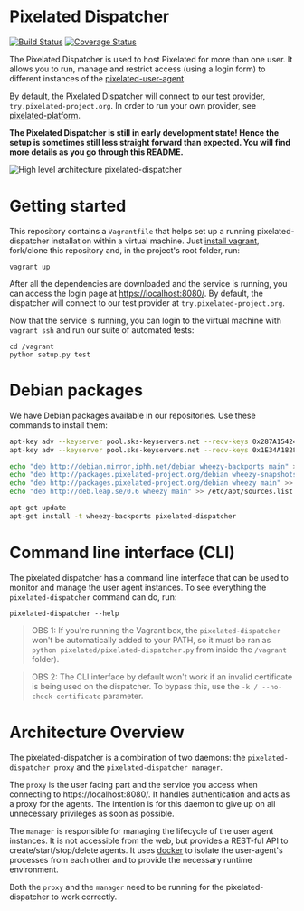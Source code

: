 Pixelated Dispatcher
====================

[![Build Status](https://travis-ci.org/pixelated-project/pixelated-dispatcher.svg?branch=master)](https://travis-ci.org/pixelated-project/pixelated-dispatcher)
[![Coverage Status](https://coveralls.io/repos/pixelated-project/pixelated-dispatcher/badge.svg?branch=master)](https://coveralls.io/r/pixelated-project/pixelated-dispatcher?branch=master)

The Pixelated Dispatcher is used to host Pixelated for more than one user. It allows you to run, manage and restrict access (using a login form) to different instances of the [pixelated-user-agent](https://github.com/pixelated-project/pixelated-user-agent).

By default, the Pixelated Dispatcher will connect to our test provider, `try.pixelated-project.org`. In order to run your own provider, see [pixelated-platform](https://github.com/pixelated-project/pixelated-platform).

**The Pixelated Dispatcher is still in early development state! Hence the setup is sometimes still less straight forward than expected. You will find more details as you go through this README.**

![High level architecture pixelated-dispatcher](https://pixelated-project.org/assets/images/pixelated-dispatcher.png)


# Getting started

This repository contains a `Vagrantfile` that helps set up a running pixelated-dispatcher installation within a virtual machine. Just [install vagrant](https://www.vagrantup.com/downloads.html), fork/clone this repository and, in the project's root folder, run:

    vagrant up

After all the dependencies are downloaded and the service is running, you can access the login page at [https://localhost:8080/](https://localhost:8080/). By default, the dispatcher will connect to our test provider at `try.pixelated-project.org`.

Now that the service is running, you can login to the virtual machine with `vagrant ssh` and run our suite of automated tests:

    cd /vagrant
    python setup.py test



# Debian packages

We have Debian packages available in our repositories. Use these commands to install them:

```bash
apt-key adv --keyserver pool.sks-keyservers.net --recv-keys 0x287A1542472DC0E3
apt-key adv --keyserver pool.sks-keyservers.net --recv-keys 0x1E34A1828E207901

echo "deb http://debian.mirror.iphh.net/debian wheezy-backports main" >> /etc/apt/sources.list.d/backports.list
echo "deb http://packages.pixelated-project.org/debian wheezy-snapshots main" >> /etc/apt/sources.list.d/pixelated.list
echo "deb http://packages.pixelated-project.org/debian wheezy main" >> /etc/apt/sources.list.d/pixelated.list
echo "deb http://deb.leap.se/0.6 wheezy main" >> /etc/apt/sources.list.d/leap.list

apt-get update
apt-get install -t wheezy-backports pixelated-dispatcher
```


# Command line interface (CLI)

The pixelated dispatcher has a command line interface that can be used to monitor and manage the user agent instances. To see everything the `pixelated-dispatcher` command can do, run:

    pixelated-dispatcher --help


> OBS 1: If you're running the Vagrant box, the `pixelated-dispatcher` won't be automatically added to your PATH, so it must be ran as `python pixelated/pixelated-dispatcher.py` from inside the `/vagrant` folder).

> OBS 2: The CLI interface by default won't work if an invalid certificate is being used on the dispatcher. To bypass this, use the `-k / --no-check-certificate` parameter.


# Architecture Overview

The pixelated-dispatcher is a combination of two daemons: the `pixelated-dispatcher proxy` and the `pixelated-dispatcher manager`.

The `proxy` is the user facing part and the service you access when connecting to https://localhost:8080/.
It handles authentication and acts as a proxy for the agents. The intention is for this daemon to give up on all unnecessary privileges as soon as possible.

The `manager` is responsible for managing the lifecycle of the user agent instances. It is not accessible from the web, but provides a REST-ful API to create/start/stop/delete agents. It uses [docker](https://github.com/dotcloud/docker) to isolate the user-agent's processes from each other and to provide the necessary runtime environment.

Both the `proxy` and the `manager` need to be running for the pixelated-dispatcher to work correctly.
